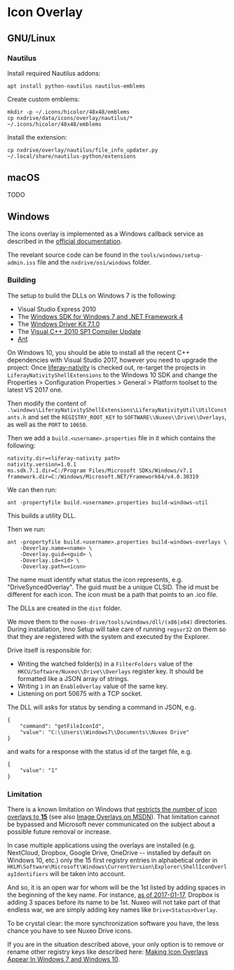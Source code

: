 # Icon Overlay

## GNU/Linux

### Nautilus

Install required Nautilus addons:

    apt install python-nautilus nautilus-emblems

Create custom emblems:

    mkdir -p ~/.icons/hicolor/48x48/emblems
    cp nxdrive/data/icons/overlay/nautilus/* ~/.icons/hicolor/48x48/emblems

Install the extension:

    cp nxdrive/overlay/nautilus/file_info_updater.py ~/.local/share/nautilus-python/extensions

## macOS

TODO

## Windows

The icons overlay is implemented as a Windows callback service as described in the [official documentation](https://msdn.microsoft.com/en-us/library/windows/desktop/cc144122(v=vs.85).aspx).

The revelant source code can be found in the `tools/windows/setup-admin.iss` file and the `nxdrive/osi/windows` folder.

### Building

The setup to build the DLLs on Windows 7 is the following:
- Visual Studio Express 2010
- The [Windows SDK for Windows 7 and .NET Framework 4](https://www.microsoft.com/en-us/download/details.aspx?id=8279)
- The [Windows Driver Kit 7.1.0](https://www.microsoft.com/en-us/download/details.aspx?id=11800)
- The [Visual C++ 2010 SP1 Compiler Update](https://www.microsoft.com/en-us/download/details.aspx?id=4422)
- [Ant](https://ant.apache.org/bindownload.cgi)

On Windows 10, you should be able to install all the recent C++ dependencies with Visual Studio 2017, however you need to upgrade the project:
Once [liferay-nativity](https://github.com/liferay/liferay-nativity) is checked out, re-target the projects in `LiferayNativityShellExtensions` to the Windows 10 SDK and change the Properties > Configuration Properties > General > Platform toolset to the latest VS 2017 one.


Then modify the content of `.\windows\LiferayNativityShellExtensions\LiferayNativityUtil\UtilConstants.h` and set the `REGISTRY_ROOT_KEY` to `SOFTWARE\\Nuxeo\\Drive\\Overlays`, as well as the `PORT` to `10650`.

Then we add a `build.<username>.properties` file in it which contains the following:
```
nativity.dir=<liferay-nativity path>
nativity.version=1.0.1
ms.sdk.7.1.dir=C:/Program Files/Microsoft SDKs/Windows/v7.1
framework.dir=C:/Windows/Microsoft.NET/Framework64/v4.0.30319
```

We can then run:
```shell
ant -propertyfile build.<username>.properties build-windows-util
```
This builds a utility DLL.

Then we run:
```shell
ant -propertyfile build.<username>.properties build-windows-overlays \
    -Doverlay.name=<name> \
    -Doverlay.guid=<guid> \
    -Doverlay.id=<id> \
    -Doverlay.path=<icon>
```
The name must identify what status the icon represents, e.g. "DriveSyncedOverlay".
The guid must be a unique CLSID.
The id must be different for each icon.
The icon must be a path that points to an .ico file.

The DLLs are created in the `dist` folder.

We move them to the `nuxeo-drive/tools/windows/dll/(x86|x64)` directories.
During installation, Inno Setup will take care of running `regsvr32` on them so that they are registered with the system and executed by the Explorer.

Drive itself is responsible for:
- Writing the watched folder(s) in a `FilterFolders` value of the `HKCU/Software/Nuxeo\\Drive\\Overlays` register key. It should be formatted like a JSON array of strings.
- Writing `1` in an `EnableOverlay` value of the same key.
- Listening on port 50675 with a TCP socket.

The DLL will asks for status by sending a command in JSON, e.g.
```
{
    "command": "getFileIconId",
    "value": "C:\\Users\\Windows7\\Documents\\Nuxeo Drive"
}
```
and waits for a response with the status id of the target file, e.g.
```
{
    "value": "1"
}
```

### Limitation

There is a known limitation on Windows that [restricts the number of icon overlays to **15**](https://superuser.com/a/1166585/180383) (see also [Image Overlays on MSDN](https://msdn.microsoft.com/en-us/library/windows/desktop/bb761389%28v=vs.85%29.aspx#Image_Overlays)).
That limitation cannot be bypassed and Microsoft never communicated on the subject about a possible future removal or increase.

In case multiple applications using the overlays are installed (e.g. NextCloud, Dropbox, Google Drive, OneDrive  -- installed by default on Windows 10, etc.) only the 15 first registry entries in alphabetical order in `HKLM\Software\Microsoft\Windows\CurrentVersion\Explorer\ShellIconOverlayIdentifiers` will be taken into account.

And so, it is an open war for whom will be the 1st listed by adding spaces in the beginning of the key name. For instance, [as of 2017-01-17](https://stackoverflow.com/q/41697737/1117028), Dropbox is adding 3 spaces before its name to be 1st.
Nuxeo will not take part of that endless war, we are simply adding key names like `Drive<Status>Overlay`.

To be crystal clear: the more synchronization software you have, the less chance you have to see Nuxeo Drive icons.

If you are in the situation described above, your only option is to remove or rename other registry keys like described here: [Making Icon Overlays Appear In Windows 7 and Windows 10](https://www.interfacett.com/blogs/making-icon-overlays-appear-in-windows-7-and-windows-10/).
